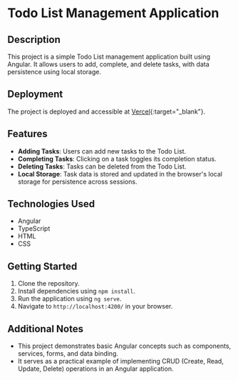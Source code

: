 # Todo List Management Application

## Description

This project is a simple Todo List management application built using Angular. It allows users to add, complete, and delete tasks, with data persistence using local storage.

## Deployment

The project is deployed and accessible at [Vercel](https://to-do-list-task-one.vercel.app/){:target="\_blank"}.

## Features

- **Adding Tasks**: Users can add new tasks to the Todo List.
- **Completing Tasks**: Clicking on a task toggles its completion status.
- **Deleting Tasks**: Tasks can be deleted from the Todo List.
- **Local Storage**: Task data is stored and updated in the browser's local storage for persistence across sessions.

## Technologies Used

- Angular
- TypeScript
- HTML
- CSS

## Getting Started

1. Clone the repository.
2. Install dependencies using `npm install`.
3. Run the application using `ng serve`.
4. Navigate to `http://localhost:4200/` in your browser.

## Additional Notes

- This project demonstrates basic Angular concepts such as components, services, forms, and data binding.
- It serves as a practical example of implementing CRUD (Create, Read, Update, Delete) operations in an Angular application.
